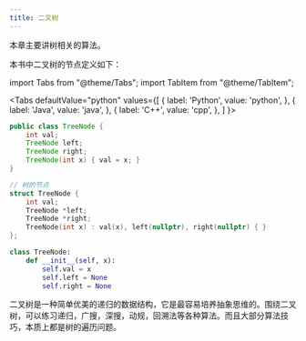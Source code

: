 ```yaml
---
title: 二叉树
---
```


本章主要讲树相关的算法。

本书中二叉树的节点定义如下：

import Tabs from "@theme/Tabs";
import TabItem from "@theme/TabItem";

<Tabs
defaultValue="python"
values={[
{ label: 'Python', value: 'python', },
{ label: 'Java', value: 'java', },
{ label: 'C++', value: 'cpp', },
]
}>
<TabItem value="java">

```java
public class TreeNode {
    int val;
    TreeNode left;
    TreeNode right;
    TreeNode(int x) { val = x; }
}
```

</TabItem>
<TabItem value="cpp">

```cpp
// 树的节点
struct TreeNode {
    int val;
    TreeNode *left;
    TreeNode *right;
    TreeNode(int x) : val(x), left(nullptr), right(nullptr) { }
};
```

</TabItem>

<TabItem value="python">

```python
class TreeNode:
    def __init__(self, x):
        self.val = x
        self.left = None
        self.right = None
```

</TabItem>
</Tabs>

二叉树是一种简单优美的递归的数据结构，它是最容易培养抽象思维的。围绕二叉树，可以练习递归，广搜，深搜，动规，回溯法等各种算法。而且大部分算法技巧，本质上都是树的遍历问题。
